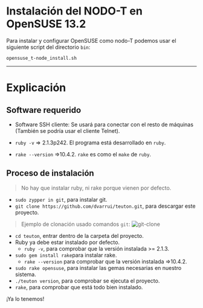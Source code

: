 
# Instalación del NODO-T en OpenSUSE 13.2

Para instalar y configurar OpenSUSE como nodo-T podemos usar el siguiente script del directorio `bin`:

`opensuse_t-node_install.sh`

---

# Explicación

## Software requerido

* Software SSH cliente: Se usará para conectar con el resto de máquinas (También se podría usar el cliente Telnet).

* `ruby -v` => 2.1.3p242. El programa está desarrollado en `ruby`.
* `rake --version` =>10.4.2. `rake` es como el `make` de `ruby`.

## Proceso de instalación

> No hay que instalar ruby, ni rake porque vienen por defecto.

* `sudo zypper in git`, para instalar git.
* `git clone https://github.com/dvarrui/teuton.git`, para descargar este proyecto.

> Ejemplo de clonación usado comandos `git`:
> ![git-clone](../../../images/git-clone.png)

* `cd teuton`, entrar dentro de la carpeta del proyecto.
* Ruby ya debe estar instalado por defecto.
    * `ruby -v`, para comprobar que la versión instalada >= 2.1.3.
* `sudo gem install rake`para instalar rake.
    * `rake --version` para comprobar que la versión instalada =>10.4.2.
* `sudo rake opensuse`, para instalar las gemas necesarias en nuestro sistema.
* `./teuton version`, para comprobar se ejecuta el proyecto.
* `rake`, para comprobar que está todo bien instalado.

¡Ya lo tenemos!
